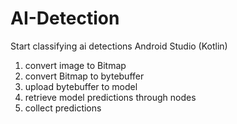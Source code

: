 # AI-Detection
Start classifying ai detections Android Studio (Kotlin)

1) convert image to Bitmap
2) convert Bitmap to bytebuffer
3) upload bytebuffer to model
4) retrieve model predictions through nodes
5) collect predictions

